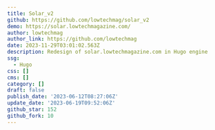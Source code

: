 ```yaml
---
title: Solar_v2
github: https://github.com/lowtechmag/solar_v2
demo: https://solar.lowtechmagazine.com/
author: lowtechmag
author_link: https://github.com/lowtechmag
date: 2023-11-29T03:01:02.563Z
description: Redesign of solar.lowtechmagazine.com in Hugo engine
ssg:
  - Hugo
css: []
cms: []
category: []
draft: false
publish_date: '2023-06-12T08:27:06Z'
update_date: '2023-06-19T09:52:06Z'
github_star: 152
github_fork: 10
---
```

